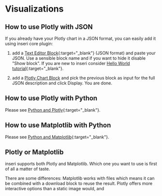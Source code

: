# Visualizations

## How to use Plotly with JSON

If you already have your Plotly chart in a JSON format, you can easily add it using inseri core plugin:

1. add a [Text Editor Block](../blocks/textEditor.md){:target="\_blank"} (JSON format) and paste your JSON. Use a sensible block name and if you want to hide it disable "Show block". If you are new to inseri consider [Hello World tutorial](../tutorials/hello-world.md){:target="\_blank"}.

2. add a [Plotly Chart Block](../blocks/plotly.md) and pick the previous block as input for the full JSON description and click Display. You are done.

## How to use Plotly with Python

Please see [Python and Plotly](https://inseri.swiss/2023/06/python-and-plotly/){:target="\_blank"}.

## How to use Matplotlib with Python

Please see [Python and Matplotlib](https://inseri.swiss/2023/06/python-and-matplotlib/){:target="\_blank"}.

## Plotly or Matplotlib

inseri supports both Plotly and Matplotlib. Which one you want to use is first of all a matter of taste.

There are some differences: Matplotlib works with files which means it can be combined with a download block to reuse the result.
Plotly offers more interactive options than a static image would, and
